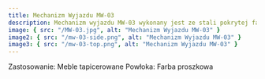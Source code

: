 ```yaml
---
title: Mechanizm Wyjazdu MW-03
description: Mechanizm wyjazdu MW-03 wykonany jest ze stali pokrytej farbą proszkową. Mechanizm pozwala na szybkie i wygodne wysuwanie powierzchni ukrytych mebli tapicerowanych.
image: { src: "/MW-03.jpg", alt: "Mechanizm Wyjazdu MW-03" }
image2: { src: "/mw-03-side.png", alt: "Mechanizm Wyjazdu MW-03" }
image3: { src: "/mw-03-top.png", alt: "Mechanizm Wyjazdu MW-03" }
---
```


Zastosowanie: Meble tapicerowane
Powłoka: Farba proszkowa
